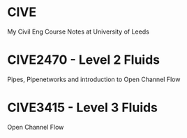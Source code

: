 # CIVE
My Civil Eng Course Notes at University of Leeds

# CIVE2470 - Level 2 Fluids
Pipes, Pipenetworks and introduction to Open Channel Flow

# CIVE3415 - Level 3 Fluids
Open Channel Flow
